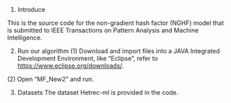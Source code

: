 ##


1. Introduce

This is the source code for the non-gradient hash factor (NGHF) model that is submitted to IEEE Transactions on Pattern Analysis and Machine Intelligence.

2. Run our algorithm
(1) Download and import files into a JAVA Integrated Development Environment, like “Eclipse”, refer to https://www.eclipse.org/downloads/.

(2) Open “MF_New2” and run.

3. Datasets
The dataset Hetrec-ml is provided in the code.
